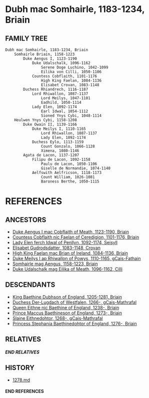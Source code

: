 # Dubh mac Somhairle, 1183-1234, Briain

## FAMILY TREE
```
Dubh mac Somhairle, 1183-1234, Briain
    Somhairle Briain, 1158-1223
        Duke Aengus I, 1123-1190
            Duke Udalschalk, 1096-1162
                Serene Doge Luchino, 1042-1099
                Eilika von Cilli, 1050-1106
            Countess Cobflaith, 1101-1176
                High King Faelan, 1084-1136
                Elisabet Crovan, 1083-1148
        Duchess Rhiandrech, 1116-1187
            Lord Rhiwallon, 1087-1137
                Lord Meilys, 1047-1101
                Eadhild, 1050-1114
            Lady Elen, 1092-1174
                Earl Idwal, 1054-1112
                Sioned Ynys Cybi, 1048-1114
    Heulwen Ynys Cybi, 1158-1208
        Duke Owain II, 1139-1166
            Duke Meilys I, 1110-1165
                Lord Rhiwallon, 1087-1137
                Lady Elen, 1092-1174
            Duchess Eylo, 1113-1159
                Count Gonzalo, 1066-1128
                Ximena, 1080-1146
        Agata de Lacon, 1137-1207
            Filipu de Lacon, 1092-1158
                Paulu de Lacon, 1050-1106
                Giselle de Normandie, 1074-1140
            Aelfswith Aelfricson, 1118-1173
                Count William, 1026-1081
                Baroness Berthe, 1050-1115
```


# REFERENCES

## ANCESTORS
* [Duke Aengus I mac Cobflaith of Meath, 1123-1190, Briain](aengus_i_mac_cobflaith_1123.md)
* [Countess Cobflaith nic Faelan of Ceredigion, 1101-1176, Briain](cobflaith_nic_faelan_1101.md)
* [Lady Elen ferch Idwal of Penllyn, 1092-1174, Seisyll](elen_ferch_idwal_1092.md)
* [Elisabet Gudrodsdatter, 1083-1148, Crovan](elisabet_gudrodsdatter_1083.md)
* [High King Faelan mac Brian of Ireland, 1084-1136, Briain](faelan_mac_brian_1084.md)
* [Duke Meilys I ap Rhiwallon of Powys, 1110-1165, gCais-Fathain](meilys_i_ap_rhiwallon_1110.md)
* [Somhairle mag Aengus, 1158-1223, Briain](somhairle_mag_aengus_1158.md)
* [Duke Udalschalk mag Eilika of Meath, 1096-1162, Cilli](udalschalk_mag_eilika_1096.md)

## DESCENDANTS
* [King Baethine Dubhson of England, 1205-1281, Briain](baethine_dubhson_1205.md)
* [Duchess Der-Lugdach of Westfalen, 1266-, gCais-Mathrafal](der-lugdach_1266.md)
* [Queen Eithne nic Baethine of England, 1238-, Briain](eithne_nic_baethine_1238.md)
* [Prince Maccus Baethineson of England, 1273-, Briain](maccus_baethineson_1273.md)
* [Slaine Eithnedohtor, 1268-, gCais-Mathrafal](slaine_eithnedohtor_1268.md)
* [Princess Stephania Baethinedohtor of England, 1276-, Briain](stephania_baethinedohtor_1276.md)

## RELATIVES

##### END RELATIVES 
## HISTORY
* [1278.md](../h/1278.md)

#### END REFERENCES
